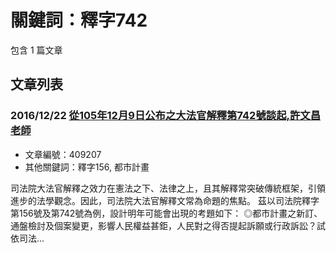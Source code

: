 # 關鍵詞：釋字742

包含 1 篇文章

## 文章列表

### 2016/12/22 [從105年12月9日公布之大法官解釋第742號談起,許文昌老師](../../articles/409207_%E5%BE%9E105%E5%B9%B412%E6%9C%889%E6%97%A5%E5%85%AC%E5%B8%83%E4%B9%8B%E5%A4%A7%E6%B3%95%E5%AE%98%E8%A7%A3%E9%87%8B%E7%AC%AC742%E8%99%9F%E8%AB%87%E8%B5%B7%2C%E8%A8%B1%E6%96%87%E6%98%8C%E8%80%81%E5%B8%AB.md)
- 文章編號：409207
- 其他關鍵詞：釋字156, 都市計畫

司法院大法官解釋之效力在憲法之下、法律之上，且其解釋常突破傳統框架，引領進步的法學觀念。因此，司法院大法官解釋文常為命題的焦點。 茲以司法院釋字第156號及第742號為例，設計明年可能會出現的考題如下： ◎都市計畫之新訂、通盤檢討及個案變更，影響人民權益甚鉅，人民對之得否提起訴願或行政訴訟？試依司法...
